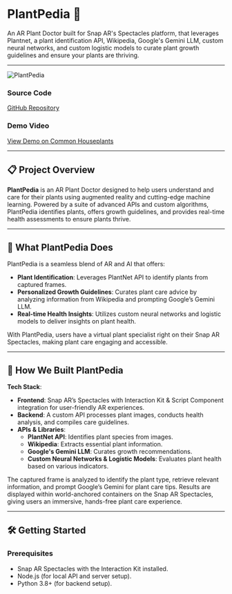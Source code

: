 # PlantPedia 🌱  
An AR Plant Doctor built for Snap AR's Spectacles platform, that leverages Plantnet, a plant identification API, Wikipedia, Google's Gemini LLM, custom neural networks, and custom logistic models to curate plant growth guidelines and ensure your plants are thriving.

---

![PlantPedia](https://github.com/user-attachments/assets/3abd9ee5-6d1b-4b6c-a72e-70b991ee256c)

### **Source Code**  
[GitHub Repository](https://github.com/Serrindipity/PlantPedia)

### **Demo Video**  
[View Demo on Common Houseplants](https://github.com/user-attachments/assets/d4ad335c-69ce-419f-becb-67b9b6b45c77)

---

## 📋 Project Overview
**PlantPedia** is an AR Plant Doctor designed to help users understand and care for their plants using augmented reality and cutting-edge machine learning. Powered by a suite of advanced APIs and custom algorithms, PlantPedia identifies plants, offers growth guidelines, and provides real-time health assessments to ensure plants thrive.

---

## 🌿 What PlantPedia Does
PlantPedia is a seamless blend of AR and AI that offers:
- **Plant Identification**: Leverages PlantNet API to identify plants from captured frames.
- **Personalized Growth Guidelines**: Curates plant care advice by analyzing information from Wikipedia and prompting Google’s Gemini LLM.
- **Real-time Health Insights**: Utilizes custom neural networks and logistic models to deliver insights on plant health.

With PlantPedia, users have a virtual plant specialist right on their Snap AR Spectacles, making plant care engaging and accessible.

---

## 🔧 How We Built PlantPedia
**Tech Stack**:  
- **Frontend**: Snap AR’s Spectacles with Interaction Kit & Script Component integration for user-friendly AR experiences.
- **Backend**: A custom API processes plant images, conducts health analysis, and compiles care guidelines.
- **APIs & Libraries**: 
  - **PlantNet API**: Identifies plant species from images.
  - **Wikipedia**: Extracts essential plant information.
  - **Google's Gemini LLM**: Curates growth recommendations.
  - **Custom Neural Networks & Logistic Models**: Evaluates plant health based on various indicators.

The captured frame is analyzed to identify the plant type, retrieve relevant information, and prompt Google’s Gemini for plant care tips. Results are displayed within world-anchored containers on the Snap AR Spectacles, giving users an immersive, hands-free plant care experience.

---

## 🛠️ Getting Started

### Prerequisites
- Snap AR Spectacles with the Interaction Kit installed.
- Node.js (for local API and server setup).
- Python 3.8+ (for backend setup).
